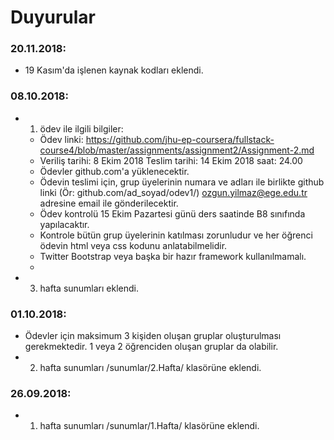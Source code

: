﻿# Duyurular

### 20.11.2018:
* 19 Kasım'da işlenen kaynak kodları eklendi.

### 08.10.2018:

* 1. ödev ile ilgili bilgiler: 
  * Ödev linki: https://github.com/jhu-ep-coursera/fullstack-course4/blob/master/assignments/assignment2/Assignment-2.md
  * Veriliş tarihi: 8 Ekim 2018   Teslim tarihi: 14 Ekim 2018 saat: 24.00
  * Ödevler github.com'a yüklenecektir.
  * Ödevin teslimi için, grup üyelerinin numara ve adları ile birlikte github linki (Ör: github.com/ad_soyad/odev1/) ozgun.yilmaz@ege.edu.tr adresine email ile gönderilecektir. 
  * Ödev kontrolü 15 Ekim Pazartesi günü ders saatinde B8 sınıfında yapılacaktır. 
  * Kontrole bütün grup üyelerinin katılması zorunludur ve her öğrenci ödevin html veya css kodunu anlatabilmelidir.
  * Twitter Bootstrap veya başka bir hazır framework kullanılmamalı.
  * 

* 3. hafta sunumları eklendi. 

### 01.10.2018:

* Ödevler için maksimum 3 kişiden oluşan gruplar oluşturulması gerekmektedir. 1 veya 2 öğrenciden oluşan gruplar da olabilir.
* 2. hafta sunumları /sunumlar/2.Hafta/ klasörüne eklendi. 

### 26.09.2018:
* 1. hafta sunumları /sunumlar/1.Hafta/ klasörüne eklendi. 
